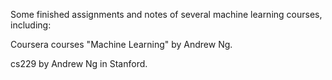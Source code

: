 Some finished assignments and notes of several machine learning courses, including:

Coursera courses "Machine Learning" by Andrew Ng.

cs229 by Andrew Ng in Stanford.
